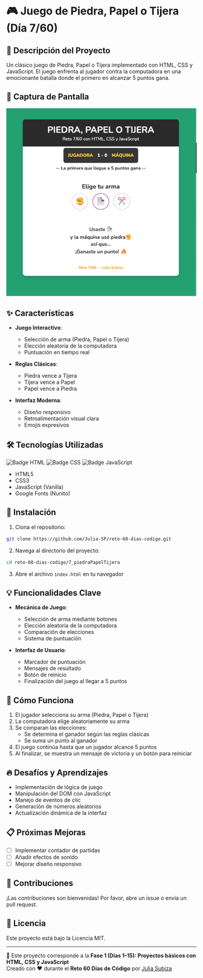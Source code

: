 # 🎮 Juego de Piedra, Papel o Tijera (Día 7/60)

## 🚀 Descripción del Proyecto

Un clásico juego de Piedra, Papel o Tijera implementado con HTML, CSS y JavaScript. El juego enfrenta al jugador contra la computadora en una emocionante batalla donde el primero en alcanzar 5 puntos gana.

## 📸 Captura de Pantalla

![Rock Paper Scissors Screenshot](/fotosProyectos/7.png) 

## ✨ Características

- **Juego Interactivo**:
  - Selección de arma (Piedra, Papel o Tijera)
  - Elección aleatoria de la computadora
  - Puntuación en tiempo real

- **Reglas Clásicas**:
  - Piedra vence a Tijera
  - Tijera vence a Papel
  - Papel vence a Piedra

- **Interfaz Moderna**:
  - Diseño responsivo
  - Retroalimentación visual clara
  - Emojis expresivos

## 🛠️ Tecnologías Utilizadas

![Badge HTML](https://img.shields.io/badge/HTML5-E34F26?style=for-the-badge&logo=html5&logoColor=white)
![Badge CSS](https://img.shields.io/badge/CSS3-1572B6?style=for-the-badge&logo=css3&logoColor=white)
![Badge JavaScript](https://img.shields.io/badge/JavaScript-F7DF1E?style=for-the-badge&logo=javascript&logoColor=black)

- HTML5
- CSS3
- JavaScript (Vanilla)
- Google Fonts (Nunito)

## 🔧 Instalación

1. Clona el repositorio:
```bash
git clone https://github.com/Julia-SP/reto-60-dias-codigo.git
```

2. Navega al directorio del proyecto:
```bash
cd reto-60-dias-codigo/7_piedraPapelTijera
```

3. Abre el archivo `index.html` en tu navegador

## 💡 Funcionalidades Clave

- **Mecánica de Juego**:
  - Selección de arma mediante botones
  - Elección aleatoria de la computadora
  - Comparación de elecciones
  - Sistema de puntuación

- **Interfaz de Usuario**:
  - Marcador de puntuación
  - Mensajes de resultado
  - Botón de reinicio
  - Finalización del juego al llegar a 5 puntos

## 🤔 Cómo Funciona

1. El jugador selecciona su arma (Piedra, Papel o Tijera)
2. La computadora elige aleatoriamente su arma
3. Se comparan las elecciones:
   - Se determina el ganador según las reglas clásicas
   - Se suma un punto al ganador
4. El juego continúa hasta que un jugador alcance 5 puntos
5. Al finalizar, se muestra un mensaje de victoria y un botón para reiniciar

## 🔥 Desafíos y Aprendizajes

- Implementación de lógica de juego
- Manipulación del DOM con JavaScript
- Manejo de eventos de clic
- Generación de números aleatorios
- Actualización dinámica de la interfaz

## 📋 Próximas Mejoras

- [ ] Implementar contador de partidas
- [ ] Añadir efectos de sonido
- [ ] Mejorar diseño responsivo

## 🤝 Contribuciones

¡Las contribuciones son bienvenidas! Por favor, abre un issue o envía un pull request.

## 📜 Licencia

Este proyecto está bajo la Licencia MIT.

---
📅 Este proyecto corresponde a la **Fase 1 (Días 1–15): Proyectos básicos con HTML, CSS y JavaScript**  
Creado con ❤️ durante el **Reto 60 Días de Código** por [Julia Subiza](https://github.com/Julia-SP)